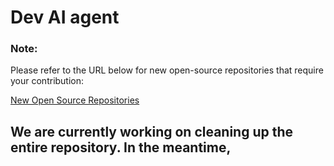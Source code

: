 # Dev AI agent

### Note:
Please refer to the URL below for new open-source repositories that require your contribution:

[New Open Source Repositories](https://github.com/dev-ai-agent/dev-ai-agent)

## We are currently working on cleaning up the entire repository. In the meantime, 
